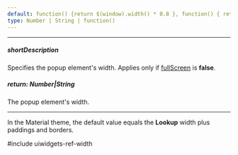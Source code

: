 ```yaml
---
default: function() {return $(window).width() * 0.8 }, function() { return Math.min($(window).width(), $(window).height()) * 0.4; } (iPad)
type: Number | String | function()
---
```

---
##### shortDescription
Specifies the popup element's width. Applies only if [fullScreen](/api-reference/10%20UI%20Widgets/dxLookup/1%20Configuration/fullScreen.md '/Documentation/ApiReference/UI_Widgets/dxLookup/Configuration/#fullScreen') is **false**.

##### return: Number|String
The popup element's width.

---
In the Material theme, the default value equals the **Lookup** width plus paddings and borders.

#include uiwidgets-ref-width